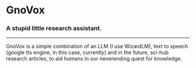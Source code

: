 # GnoVox

### A stupid little research assistant. 

---
GnoVox is a simple combination of an LLM (I use WizardLM), text to speech (google tts engine, in this case, currently) and in the future, sci-hub research articles, to aid humans in our neverending quest for knowledge.
